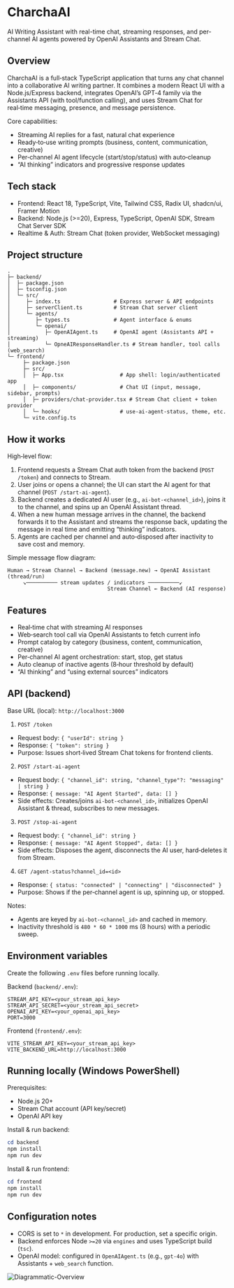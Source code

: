# CharchaAI

AI Writing Assistant with real-time chat, streaming responses, and per-channel AI agents powered by OpenAI Assistants and Stream Chat.

## Overview

CharchaAI is a full‑stack TypeScript application that turns any chat channel into a collaborative AI writing partner. It combines a modern React UI with a Node.js/Express backend, integrates OpenAI’s GPT‑4 family via the Assistants API (with tool/function calling), and uses Stream Chat for real‑time messaging, presence, and message persistence.

Core capabilities:

- Streaming AI replies for a fast, natural chat experience
- Ready‑to‑use writing prompts (business, content, communication, creative)
- Per‑channel AI agent lifecycle (start/stop/status) with auto‑cleanup
- “AI thinking” indicators and progressive response updates

## Tech stack

- Frontend: React 18, TypeScript, Vite, Tailwind CSS, Radix UI, shadcn/ui, Framer Motion
- Backend: Node.js (>=20), Express, TypeScript, OpenAI SDK, Stream Chat Server SDK
- Realtime & Auth: Stream Chat (token provider, WebSocket messaging)

## Project structure

```
.
├─ backend/
│  ├─ package.json
│  ├─ tsconfig.json
│  └─ src/
│     ├─ index.ts                 # Express server & API endpoints
│     ├─ serverClient.ts          # Stream Chat server client
│     └─ agents/
│        ├─ types.ts              # Agent interface & enums
│        └─ openai/
│           ├─ OpenAIAgent.ts     # OpenAI agent (Assistants API + streaming)
│           └─ OpneAIResponseHandler.ts # Stream handler, tool calls (web_search)
└─ frontend/
	 ├─ package.json
	 ├─ src/
	 │  ├─ App.tsx                  # App shell: login/authenticated app
	 │  ├─ components/              # Chat UI (input, message, sidebar, prompts)
	 │  ├─ providers/chat-provider.tsx # Stream Chat client + token provider
	 │  └─ hooks/                   # use-ai-agent-status, theme, etc.
	 └─ vite.config.ts
```

## How it works

High‑level flow:

1. Frontend requests a Stream Chat auth token from the backend (`POST /token`) and connects to Stream.
2. User joins or opens a channel; the UI can start the AI agent for that channel (`POST /start-ai-agent`).
3. Backend creates a dedicated AI user (e.g., `ai-bot-<channel_id>`), joins it to the channel, and spins up an OpenAI Assistant thread.
4. When a new human message arrives in the channel, the backend forwards it to the Assistant and streams the response back, updating the message in real time and emitting “thinking” indicators.
5. Agents are cached per channel and auto‑disposed after inactivity to save cost and memory.

Simple message flow diagram:

```
Human → Stream Channel → Backend (message.new) → OpenAI Assistant (thread/run)
	 ↘────────── stream updates / indicators ──────────↙
								Stream Channel ← Backend (AI response)
```

## Features

- Real‑time chat with streaming AI responses
- Web‑search tool call via OpenAI Assistants to fetch current info
- Prompt catalog by category (business, content, communication, creative)
- Per‑channel AI agent orchestration: start, stop, get status
- Auto cleanup of inactive agents (8‑hour threshold by default)
- “AI thinking” and “using external sources” indicators

## API (backend)

Base URL (local): `http://localhost:3000`

1. `POST /token`

- Request body: `{ "userId": string }`
- Response: `{ "token": string }`
- Purpose: Issues short‑lived Stream Chat tokens for frontend clients.

2. `POST /start-ai-agent`

- Request body: `{ "channel_id": string, "channel_type"?: "messaging" | string }`
- Response: `{ message: "AI Agent Started", data: [] }`
- Side effects: Creates/joins `ai-bot-<channel_id>`, initializes OpenAI Assistant & thread, subscribes to new messages.

3. `POST /stop-ai-agent`

- Request body: `{ "channel_id": string }`
- Response: `{ message: "AI Agent Stopped", data: [] }`
- Side effects: Disposes the agent, disconnects the AI user, hard‑deletes it from Stream.

4. `GET /agent-status?channel_id=<id>`

- Response: `{ status: "connected" | "connecting" | "disconnected" }`
- Purpose: Shows if the per‑channel agent is up, spinning up, or stopped.

Notes:

- Agents are keyed by `ai-bot-<channel_id>` and cached in memory.
- Inactivity threshold is `480 * 60 * 1000` ms (8 hours) with a periodic sweep.

## Environment variables

Create the following `.env` files before running locally.

Backend (`backend/.env`):

```
STREAM_API_KEY=<your_stream_api_key>
STREAM_API_SECRET=<your_stream_api_secret>
OPENAI_API_KEY=<your_openai_api_key>
PORT=3000
```

Frontend (`frontend/.env`):

```
VITE_STREAM_API_KEY=<your_stream_api_key>
VITE_BACKEND_URL=http://localhost:3000
```

## Running locally (Windows PowerShell)

Prerequisites:

- Node.js 20+
- Stream Chat account (API key/secret)
- OpenAI API key

Install & run backend:

```powershell
cd backend
npm install
npm run dev
```

Install & run frontend:

```powershell
cd frontend
npm install
npm run dev
```

## Configuration notes

- CORS is set to `*` in development. For production, set a specific origin.
- Backend enforces Node `>=20` via `engines` and uses TypeScript build (`tsc`).
- OpenAI model: configured in `OpenAIAgent.ts` (e.g., `gpt-4o`) with Assistants + `web_search` function.

![Diagrammatic-Overview](./frontend/assets/Diagramatic_Overview.PNG)
